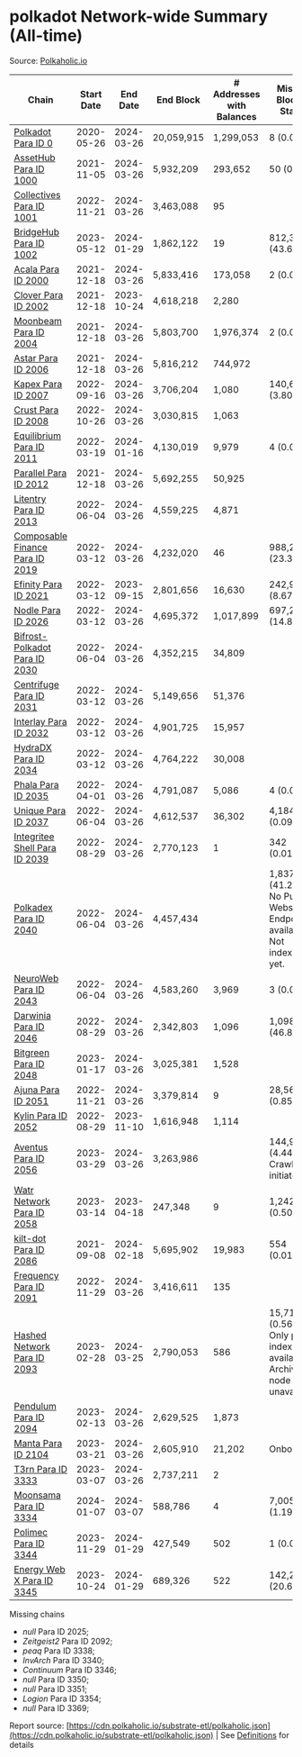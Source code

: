 # polkadot Network-wide Summary (All-time)

Source: [Polkaholic.io](https://polkaholic.io)


| Chain            | Start Date | End Date | End Block | # Addresses with Balances | Missing Blocks / Status |
| ---------------- | ---------- | ---------| --------- | ------------------------- | ----------------------- |
| [Polkadot Para ID 0](/polkadot/0-polkadot) | 2020-05-26 | 2024-03-26 | 20,059,915 |  1,299,053 | 8 (0.00%)  |
| [AssetHub Para ID 1000](/polkadot/1000-assethub) | 2021-11-05 | 2024-03-26 | 5,932,209 |  293,652 | 50 (0.00%)  |
| [Collectives Para ID 1001](/polkadot/1001-collectives) | 2022-11-21 | 2024-03-26 | 3,463,088 |  95 |    |
| [BridgeHub Para ID 1002](/polkadot/1002-bridgehub) | 2023-05-12 | 2024-01-29 | 1,862,122 |  19 | 812,302 (43.62%)  |
| [Acala Para ID 2000](/polkadot/2000-acala) | 2021-12-18 | 2024-03-26 | 5,833,416 |  173,058 | 2 (0.00%)  |
| [Clover Para ID 2002](/polkadot/2002-clover) | 2021-12-18 | 2023-10-24 | 4,618,218 |  2,280 |    |
| [Moonbeam Para ID 2004](/polkadot/2004-moonbeam) | 2021-12-18 | 2024-03-26 | 5,803,700 |  1,976,374 | 2 (0.00%)  |
| [Astar Para ID 2006](/polkadot/2006-astar) | 2021-12-18 | 2024-03-26 | 5,816,212 |  744,972 |    |
| [Kapex Para ID 2007](/polkadot/2007-kapex) | 2022-09-16 | 2024-03-26 | 3,706,204 |  1,080 | 140,668 (3.80%)  |
| [Crust Para ID 2008](/polkadot/2008-crust) | 2022-10-26 | 2024-03-26 | 3,030,815 |  1,063 |    |
| [Equilibrium Para ID 2011](/polkadot/2011-equilibrium) | 2022-03-19 | 2024-01-16 | 4,130,019 |  9,979 | 4 (0.00%)  |
| [Parallel Para ID 2012](/polkadot/2012-parallel) | 2021-12-18 | 2024-03-26 | 5,692,255 |  50,925 |    |
| [Litentry Para ID 2013](/polkadot/2013-litentry) | 2022-06-04 | 2024-03-26 | 4,559,225 |  4,871 |    |
| [Composable Finance Para ID 2019](/polkadot/2019-composable) | 2022-03-12 | 2024-03-26 | 4,232,020 |  46 | 988,228 (23.35%)  |
| [Efinity Para ID 2021](/polkadot/2021-efinity) | 2022-03-12 | 2023-09-15 | 2,801,656 |  16,630 | 242,949 (8.67%)  |
| [Nodle Para ID 2026](/polkadot/2026-nodle) | 2022-03-12 | 2024-03-26 | 4,695,372 |  1,017,899 | 697,251 (14.85%)  |
| [Bifrost-Polkadot Para ID 2030](/polkadot/2030-bifrost) | 2022-06-04 | 2024-03-26 | 4,352,215 |  34,809 |    |
| [Centrifuge Para ID 2031](/polkadot/2031-centrifuge) | 2022-03-12 | 2024-03-26 | 5,149,656 |  51,376 |    |
| [Interlay Para ID 2032](/polkadot/2032-interlay) | 2022-03-12 | 2024-03-26 | 4,901,725 |  15,957 |    |
| [HydraDX Para ID 2034](/polkadot/2034-hydradx) | 2022-03-12 | 2024-03-26 | 4,764,222 |  30,008 |    |
| [Phala Para ID 2035](/polkadot/2035-phala) | 2022-04-01 | 2024-03-26 | 4,791,087 |  5,086 | 4 (0.00%)  |
| [Unique Para ID 2037](/polkadot/2037-unique) | 2022-06-04 | 2024-03-26 | 4,612,537 |  36,302 | 4,184 (0.09%)  |
| [Integritee Shell Para ID 2039](/polkadot/2039-integritee) | 2022-08-29 | 2024-03-26 | 2,770,123 |  1 | 342 (0.01%)  |
| [Polkadex Para ID 2040](/polkadot/2040-polkadex) | 2022-06-04 | 2024-03-26 | 4,457,434 |   | 1,837,152 (41.22%) No Public Websocket Endpoint available: Not indexing yet. |
| [NeuroWeb Para ID 2043](/polkadot/2043-neuroweb) | 2022-06-04 | 2024-03-26 | 4,583,260 |  3,969 | 3 (0.00%)  |
| [Darwinia Para ID 2046](/polkadot/2046-darwinia) | 2022-08-29 | 2024-03-26 | 2,342,803 |  1,096 | 1,098,047 (46.87%)  |
| [Bitgreen Para ID 2048](/polkadot/2048-bitgreen) | 2023-01-17 | 2024-03-26 | 3,025,381 |  1,528 |    |
| [Ajuna Para ID 2051](/polkadot/2051-ajuna) | 2022-11-21 | 2024-03-26 | 3,379,814 |  9 | 28,565 (0.85%)  |
| [Kylin Para ID 2052](/polkadot/2052-kylin) | 2022-08-29 | 2023-11-10 | 1,616,948 |  1,114 |    |
| [Aventus Para ID 2056](/polkadot/2056-aventus) | 2023-03-29 | 2024-03-26 | 3,263,986 |   | 144,921 (4.44%) Crawling initiated |
| [Watr Network Para ID 2058](/polkadot/2058-watr) | 2023-03-14 | 2023-04-18 | 247,348 |  9 | 1,242 (0.50%)  |
| [kilt-dot Para ID 2086](/polkadot/2086-kilt) | 2021-09-08 | 2024-02-18 | 5,695,902 |  19,983 | 554 (0.01%)  |
| [Frequency Para ID 2091](/polkadot/2091-frequency) | 2022-11-29 | 2024-03-26 | 3,416,611 |  135 |    |
| [Hashed Network Para ID 2093](/polkadot/2093-hashed) | 2023-02-28 | 2024-03-25 | 2,790,053 |  586 | 15,715 (0.56%) Only partial index available: Archive node unavailable |
| [Pendulum Para ID 2094](/polkadot/2094-pendulum) | 2023-02-13 | 2024-03-26 | 2,629,525 |  1,873 |    |
| [Manta Para ID 2104](/polkadot/2104-manta) | 2023-03-21 | 2024-03-26 | 2,605,910 |  21,202 |   Onboarding |
| [T3rn Para ID 3333](/polkadot/3333-t3rn) | 2023-03-07 | 2024-03-26 | 2,737,211 |  2 |    |
| [Moonsama Para ID 3334](/polkadot/3334-moonsama) | 2024-01-07 | 2024-03-07 | 588,786 |  4 | 7,005 (1.19%)  |
| [Polimec Para ID 3344](/polkadot/3344-polimec) | 2023-11-29 | 2024-01-29 | 427,549 |  502 | 1 (0.00%)  |
| [Energy Web X Para ID 3345](/polkadot/3345-energywebx) | 2023-10-24 | 2024-01-29 | 689,326 |  522 | 142,272 (20.64%)  |

Missing chains


* *null* Para ID 2025; 
* *Zeitgeist2* Para ID 2092; 
* *peaq* Para ID 3338; 
* *InvArch* Para ID 3340; 
* *Continuum* Para ID 3346; 
* *null* Para ID 3350; 
* *null* Para ID 3351; 
* *Logion* Para ID 3354; 
* *null* Para ID 3369; 

Report source: [https://cdn.polkaholic.io/substrate-etl/polkaholic.json](https://cdn.polkaholic.io/substrate-etl/polkaholic.json) | See [Definitions](/DEFINITIONS.md) for details
